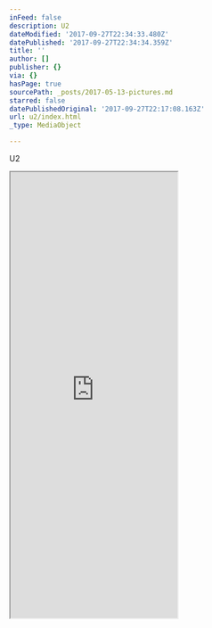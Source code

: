 ```yaml
---
inFeed: false
description: U2
dateModified: '2017-09-27T22:34:33.480Z'
datePublished: '2017-09-27T22:34:34.359Z'
title: ''
author: []
publisher: {}
via: {}
hasPage: true
sourcePath: _posts/2017-05-13-pictures.md
starred: false
datePublishedOriginal: '2017-09-27T22:17:08.163Z'
url: u2/index.html
_type: MediaObject

---
```

U2

<iframe src="https://the-grid.github.io/ed-userhtml/?g=eJwljTkKgDAQAL8S9gHGShSMrWAl-IIcq1lIDKwJ4u-9yilmpqeVdURxksteQVvXIDzS5rOC5oWDrYIrlVwMVjZFidGgk7MZF5o60rkF8SVMYoes4HF0COlcSwiHZcR96OV_GW7ekyVN" height="800" style=""></iframe>